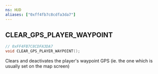 ```yaml
---
ns: HUD
aliases: ["0xff4fb7c8cdfa3da7"]
---
```

## CLEAR_GPS_PLAYER_WAYPOINT

```c
// 0xFF4FB7C8CDFA3DA7
void CLEAR_GPS_PLAYER_WAYPOINT();
```

Clears and deactivates the player's waypoint GPS (ie. the one which is usually set on the map screen)

